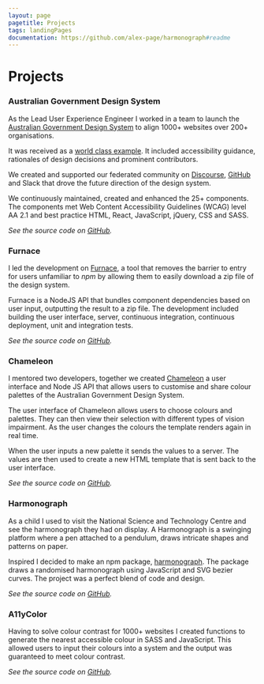 ```yaml
---
layout: page
pagetitle: Projects
tags: landingPages
documentation: https://github.com/alex-page/harmonograph#readme
---
```

# Projects

### Australian Government Design System

As the Lead User Experience Engineer I worked in a team to launch the [Australian Government Design System](https://designsystem.gov.au) to align 1000+ websites over 200+ organisations.

It was received as a [world class example](https://twitter.com/i/moments/970119499427938304). It included accessibility guidance, rationales of design decisions and prominent contributors. 

We created and supported our federated community on [Discourse](http://community.digital.gov.au), [GitHub](https://github.com/govau/design-system-components) and Slack that drove the future direction of the design system.

We continuously maintained, created and enhanced the 25+ components. The components met Web Content Accessibility Guidelines (WCAG) level AA 2.1 and best practice HTML, React, JavaScript, jQuery, CSS and SASS.

_See the source code on [GitHub](https://github.com/govau/design-system-components)._


### Furnace

I led the development on [Furnace](https://designsystem.gov.au/download), a tool that removes the barrier to entry for users unfamiliar to _npm_ by allowing them to easily download a zip file of the design system.

Furnace is a NodeJS API that bundles component dependencies based on user input, outputting the result to a zip file. The development included building the user interface, server, continuous integration, continuous deployment, unit and integration tests.

_See the source code on [GitHub](https://github.com/govau/furnace)._

### Chameleon

I mentored two developers, together we created [Chameleon](https://designsystem.gov.au/templates/home/customise/) a user interface and Node JS API that allows users to customise and share colour palettes of the Australian Government Design System.

The user interface of Chameleon allows users to choose colours and palettes. They can then view their selection with different types of vision impairment. As the user changes the colours the template renders again in real time.

When the user inputs a new palette it sends the values to a server. The values are then used to create a new HTML template that is sent back to the user interface.

_See the source code on [GitHub](https://github.com/govau/chameleon)._


### Harmonograph

As a child I used to visit the National Science and Technology Centre and see the harmonograph they had on display. A Harmonograph is a swinging platform where a pen attached to a pendulum, draws intricate shapes and patterns on paper.

Inspired I decided to make an npm package, [harmonograph](/projects/harmonograph). The package draws a randomised harmonograph using JavaScript and SVG bezier curves. The project was a perfect blend of code and design. 

_See the source code on [GitHub](https://github.com/alex-page/harmonograph)._


### A11yColor

Having to solve colour contrast for 1000+ websites I created functions to generate the nearest accessible colour in SASS and JavaScript. This allowed users to input their colours into a system and the output was guaranteed to meet colour contrast.

_See the source code on [GitHub](https://github.com/alex-page/a11ycolor)._

